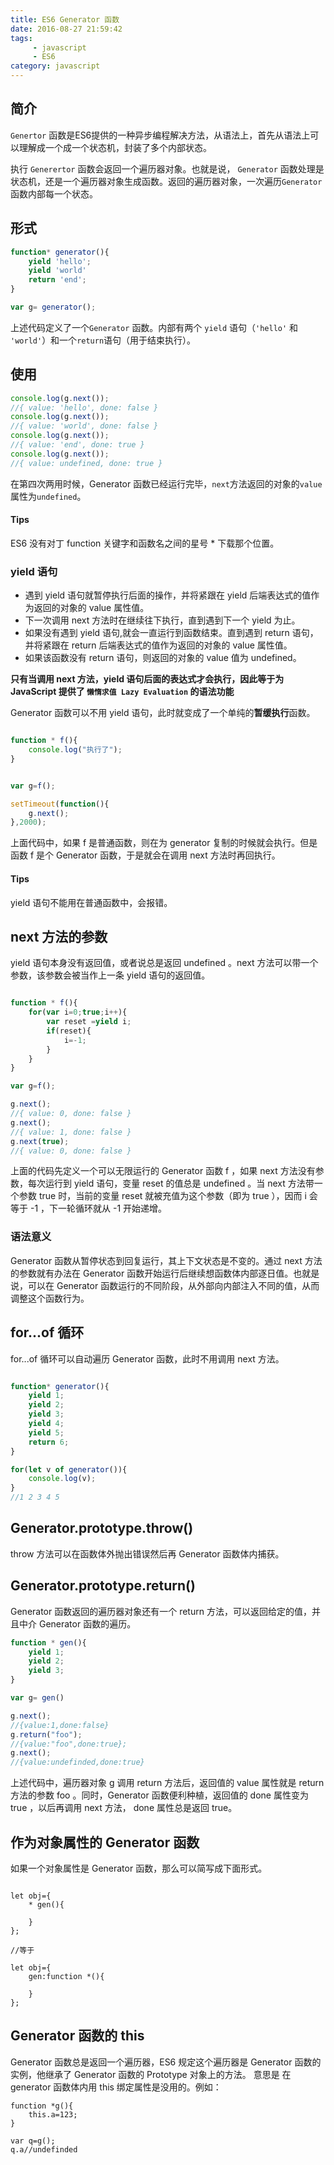 ```yaml
---
title: ES6 Generator 函数
date: 2016-08-27 21:59:42
tags:
	 - javascript
	 - ES6
category: javascript
---
```


## 简介

`Genertor` 函数是ES6提供的一种异步编程解决方法，从语法上，首先从语法上可以理解成一个成一个状态机，封装了多个内部状态。

执行 `Generertor` 函数会返回一个遍历器对象。也就是说， `Generator` 函数处理是状态机，还是一个遍历器对象生成函数。返回的遍历器对象，一次遍历`Generator`函数内部每一个状态。

<!-- more -->

## 形式

```js
function* generator(){
	yield 'hello';
	yield 'world'
	return 'end';
}

var g= generator();
```

上述代码定义了一个`Generator` 函数。内部有两个 `yield` 语句（`'hello'` 和 `'world'`）和一个`return`语句（用于结束执行）。

## 使用

```js
console.log(g.next());
//{ value: 'hello', done: false }
console.log(g.next());
//{ value: 'world', done: false }
console.log(g.next());
//{ value: 'end', done: true }
console.log(g.next());
//{ value: undefined, done: true }

```
在第四次两用时候，Generator 函数已经运行完毕，`next`方法返回的对象的`value`属性为`undefined`。

#### Tips

ES6 没有对丁 function 关键字和函数名之间的星号 * 下载那个位置。

### yield 语句

* 遇到 yield 语句就暂停执行后面的操作，并将紧跟在 yield 后端表达式的值作为返回的对象的 value 属性值。
* 下一次调用 next 方法时在继续往下执行，直到遇到下一个 yield 为止。
* 如果没有遇到 yield 语句,就会一直运行到函数结束。直到遇到 return 语句，并将紧跟在 return 后端表达式的值作为返回的对象的 value 属性值。
* 如果该函数没有 return 语句，则返回的对象的 value 值为 undefined。

**只有当调用 next 方法，yield 语句后面的表达式才会执行，因此等于为 JavaScript 提供了 `懒惰求值 Lazy Evaluation` 的语法功能**

Generator 函数可以不用 yield 语句，此时就变成了一个单纯的**暂缓执行**函数。

```js

function * f(){
	console.log("执行了");
}


var g=f();

setTimeout(function(){
	g.next();
},2000);

```

上面代码中，如果 f 是普通函数，则在为 generator 复制的时候就会执行。但是函数 f 是个 Generator 函数，于是就会在调用 next 方法时再回执行。

#### Tips

yield 语句不能用在普通函数中，会报错。

## next 方法的参数

yield 语句本身没有返回值，或者说总是返回 undefined 。next 方法可以带一个参数，该参数会被当作上一条 yield 语句的返回值。

```js

function * f(){
	for(var i=0;true;i++){
		var reset =yield i;
		if(reset){
			i=-1;
		}
	}
}

var g=f();

g.next();
//{ value: 0, done: false }
g.next();
//{ value: 1, done: false }
g.next(true);
//{ value: 0, done: false }

```

上面的代码先定义一个可以无限运行的 Generator 函数 f ，如果 next 方法没有参数，每次运行到 yield 语句，变量 reset 的值总是 undefined 。当 next 方法带一个参数 true 时，当前的变量 reset 就被充值为这个参数（即为 true ），因而 i 会等于 -1 ，下一轮循环就从 -1 开始递增。

### 语法意义

Generator 函数从暂停状态到回复运行，其上下文状态是不变的。通过 next 方法的参数就有办法在 Generator 函数开始运行后继续想函数体内部逐日值。也就是说，可以在 Generator 函数运行的不同阶段，从外部向内部注入不同的值，从而调整这个函数行为。

## for...of 循环

for...of 循环可以自动遍历 Generator 函数，此时不用调用 next 方法。

```js

function* generator(){
	yield 1;
	yield 2;
	yield 3;
	yield 4;
	yield 5;
	return 6;
}

for(let v of generator()){
	console.log(v);
}
//1 2 3 4 5

```

## Generator.prototype.throw()

throw 方法可以在函数体外抛出错误然后再 Generator 函数体内捕获。

## Generator.prototype.return()

Generator 函数返回的遍历器对象还有一个 return 方法，可以返回给定的值，并且中介 Generator 函数的遍历。

```js
function * gen(){
	yield 1;
	yield 2;
	yield 3;
}

var g= gen()

g.next();
//{value:1,done:false}
g.return("foo");
//{value:"foo",done:true};
g.next();
//{value:undefinded,done:true}

```

上述代码中，遍历器对象 g 调用 return 方法后，返回值的 value 属性就是 return 方法的参数 foo 。同时，Generator 函数便利种植，返回值的 done 属性变为 true ，以后再调用 next 方法， done 属性总是返回 true。

## 作为对象属性的 Generator 函数

如果一个对象属性是 Generator 函数，那么可以简写成下面形式。

```

let obj={
	* gen(){

	}
};

//等于

let obj={
	gen:function *(){

	}
};

```

## Generator 函数的 this

Generator 函数总是返回一个遍历器，ES6 规定这个遍历器是 Generator 函数的实例，他继承了 Generator 函数的 Prototype 对象上的方法。
意思是 在 generator 函数体内用 this 绑定属性是没用的。例如：

```
function *g(){
	this.a=123;
}

var q=g();
q.a//undefinded

```
